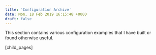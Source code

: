 ```yaml
---
title: 'Configuration Archive'
date: Mon, 18 Feb 2019 16:15:48 +0000
draft: false
---
```


This section contains various configuration examples that I have built or found otherwise useful.

\[child\_pages\]